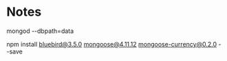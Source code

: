 # Notes

mongod --dbpath=data

npm install bluebird@3.5.0 mongoose@4.11.12 mongoose-currency@0.2.0 --save